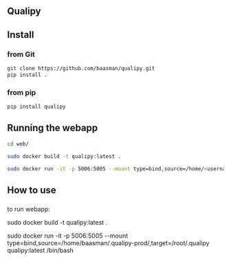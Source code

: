 ## Qualipy


## Install

### from Git
```bash
git clone https://github.com/baasman/qualipy.git
pip install .
```
### from pip
```bash
pip install qualipy
```

## Running the webapp
```bash
cd web/

sudo docker build -t qualipy:latest .

sudo docker run -it -p 5006:5005 --mount type=bind,source=/home/<username>/.qualipy-prod/,target=/root/.qualipy qualipy:latest /bin/bash
```


## How to use

###

to run webapp:

sudo docker build -t qualipy:latest .

sudo docker run -it -p 5006:5005 --mount type=bind,source=/home/baasman/.qualipy-prod/,target=/root/.qualipy qualipy:latest /bin/bash